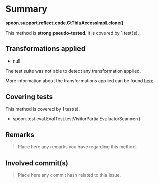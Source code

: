 # Summary
**spoon.support.reflect.code.CtThisAccessImpl.clone()**

This method is **strong pseudo-tested**.
It is covered by 1 test(s). 


## Transformations applied

- null


The test suite was not able to detect any transformation applied.

More information about the transformations applied can be found [here](https://github.com/STAMP-project/pitest-descartes)

## Covering tests
This method is covered by 1 test(s).
* spoon.test.eval.EvalTest.testVisitorPartialEvaluatorScanner()


## Remarks
> Place here any remarks you have regarding this method.

## Involved commit(s)

> Place here any commit hash related to this issue.
